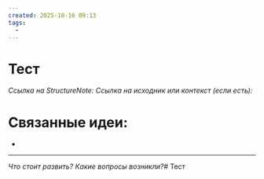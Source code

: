 ```yaml
---
created: 2025-10-16 09:13
tags:
  -
---
```

# Тест
*Ссылка на StructureNote:*
*Ссылка на исходник или контекст (если есть):* 

# Связанные идеи:
* 
---

*Что стоит развить? Какие вопросы возникли?*# Тест
